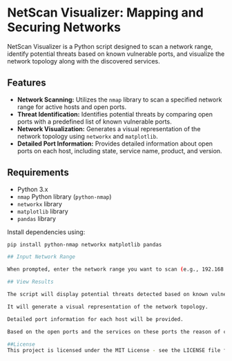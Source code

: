 # NetScan Visualizer: Mapping and Securing Networks

NetScan Visualizer is a Python script designed to scan a network range, identify potential threats based on known vulnerable ports, and visualize the network topology along with the discovered services.

## Features

- **Network Scanning:** Utilizes the `nmap` library to scan a specified network range for active hosts and open ports.
- **Threat Identification:** Identifies potential threats by comparing open ports with a predefined list of known vulnerable ports.
- **Network Visualization:** Generates a visual representation of the network topology using `networkx` and `matplotlib`.
- **Detailed Port Information:** Provides detailed information about open ports on each host, including state, service name, product, and version.

## Requirements

- Python 3.x
- `nmap` Python library (`python-nmap`)
- `networkx` library
- `matplotlib` library
- `pandas` library

Install dependencies using:

```bash
pip install python-nmap networkx matplotlib pandas

## Input Network Range

When prompted, enter the network range you want to scan (e.g., 192.168.1.0/24).

## View Results 

The script will display potential threats detected based on known vulnerable ports.

It will generate a visual representation of the network topology.

Detailed port information for each host will be provided. 

Based on the open ports and the services on these ports the reason of causing DoS attack can be detected.

##License
This project is licensed under the MIT License - see the LICENSE file for details.